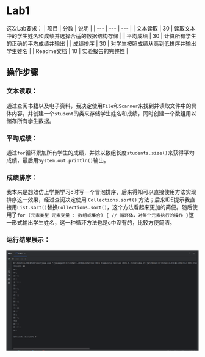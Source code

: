 # Lab1
这次Lab要求：
| 项目 | 分数 | 说明 |
| --- | --- | --- |
| 文本读取 | 30 | 读取文本中的学生姓名和成绩并选择合适的数据结构存储 |
| 平均成绩 | 30 | 计算所有学生的正确的平均成绩并输出 |
| 成绩排序 | 30 | 对学生按照成绩从高到低排序并输出学生姓名 |
| Readme文档 | 10 | 实验报告的完整性 |

## 操作步骤

### 文本读取：
通过查阅书籍以及电子资料，我决定使用`File`和`Scanner`来找到并读取文件中的具体内容，并创建一个`student`的类来存储学生姓名和成绩，同时创建一个数组用以储存所有学生数据。
### 平均成绩：
通过`for`循环累加所有学生的成绩，并除以数组长度`students.size()`来获得平均成绩，最后用`System.out.println()`输出。
### 成绩排序：
我本来是想效仿上学期学习c时写一个冒泡排序，后来得知可以直接使用方法实现排序这一效果，经过查阅决定使用 `Collections.sort()` 方法；后来IDE提示我直接用`List.sort()`替换`Collections.sort()`，这个方法看起来更加的简便。随后使用了`for (元素类型 元素变量 : 数组或集合) { // 循环体，对每个元素执行的操作 }`这一形式输出学生姓名，这一种循环方法也是c中没有的，比较方便简洁。
### 运行结果展示：
![Lab结果](https://raw.githubusercontent.com/commonuser2/Lab1/master/Lab1%E7%BB%93%E6%9E%9C.png)
<!--stackedit_data:
eyJoaXN0b3J5IjpbLTQzNTg2NzczNSw4MjQ2NTAyMzEsLTc3Mz
g4ODY5MiwyMDkxMTE5NTkxLC0xOTk0NDA5MjA4LDY4Nzk0NDM0
OCw2NzA4NjM5NzhdfQ==
-->